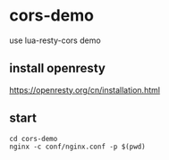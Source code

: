 # cors-demo
use lua-resty-cors demo


## install openresty
https://openresty.org/cn/installation.html

## start 
```shell
cd cors-demo
nginx -c conf/nginx.conf -p $(pwd)
```


